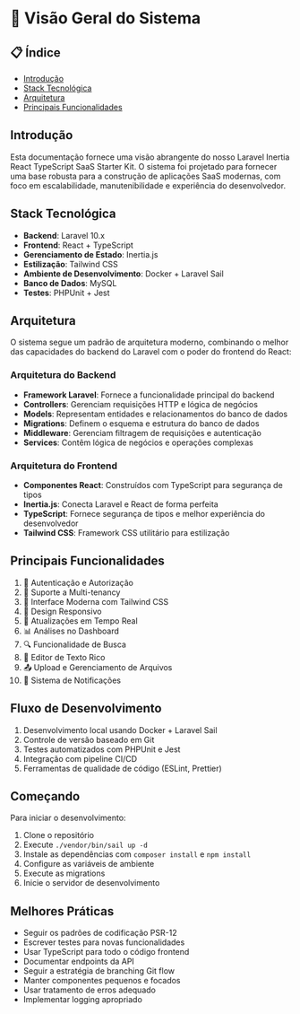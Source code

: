 # 🚀 Visão Geral do Sistema

## 📋 Índice
- [Introdução](#introdução)
- [Stack Tecnológica](#stack-tecnológica)
- [Arquitetura](#arquitetura)
- [Principais Funcionalidades](#principais-funcionalidades)

## Introdução
Esta documentação fornece uma visão abrangente do nosso Laravel Inertia React TypeScript SaaS Starter Kit. O sistema foi projetado para fornecer uma base robusta para a construção de aplicações SaaS modernas, com foco em escalabilidade, manutenibilidade e experiência do desenvolvedor.

## Stack Tecnológica
- **Backend**: Laravel 10.x
- **Frontend**: React + TypeScript
- **Gerenciamento de Estado**: Inertia.js
- **Estilização**: Tailwind CSS
- **Ambiente de Desenvolvimento**: Docker + Laravel Sail
- **Banco de Dados**: MySQL
- **Testes**: PHPUnit + Jest

## Arquitetura
O sistema segue um padrão de arquitetura moderno, combinando o melhor das capacidades do backend do Laravel com o poder do frontend do React:

### Arquitetura do Backend
- **Framework Laravel**: Fornece a funcionalidade principal do backend
- **Controllers**: Gerenciam requisições HTTP e lógica de negócios
- **Models**: Representam entidades e relacionamentos do banco de dados
- **Migrations**: Definem o esquema e estrutura do banco de dados
- **Middleware**: Gerenciam filtragem de requisições e autenticação
- **Services**: Contêm lógica de negócios e operações complexas

### Arquitetura do Frontend
- **Componentes React**: Construídos com TypeScript para segurança de tipos
- **Inertia.js**: Conecta Laravel e React de forma perfeita
- **TypeScript**: Fornece segurança de tipos e melhor experiência do desenvolvedor
- **Tailwind CSS**: Framework CSS utilitário para estilização

## Principais Funcionalidades
1. 🔐 Autenticação e Autorização
2. 👥 Suporte a Multi-tenancy
3. 🎨 Interface Moderna com Tailwind CSS
4. 📱 Design Responsivo
5. 🔄 Atualizações em Tempo Real
6. 📊 Análises no Dashboard
7. 🔍 Funcionalidade de Busca
8. 📝 Editor de Texto Rico
9. 📤 Upload e Gerenciamento de Arquivos
10. 🔔 Sistema de Notificações

## Fluxo de Desenvolvimento
1. Desenvolvimento local usando Docker + Laravel Sail
2. Controle de versão baseado em Git
3. Testes automatizados com PHPUnit e Jest
4. Integração com pipeline CI/CD
5. Ferramentas de qualidade de código (ESLint, Prettier)

## Começando
Para iniciar o desenvolvimento:
1. Clone o repositório
2. Execute `./vendor/bin/sail up -d`
3. Instale as dependências com `composer install` e `npm install`
4. Configure as variáveis de ambiente
5. Execute as migrations
6. Inicie o servidor de desenvolvimento

## Melhores Práticas
- Seguir os padrões de codificação PSR-12
- Escrever testes para novas funcionalidades
- Usar TypeScript para todo o código frontend
- Documentar endpoints da API
- Seguir a estratégia de branching Git flow
- Manter componentes pequenos e focados
- Usar tratamento de erros adequado
- Implementar logging apropriado